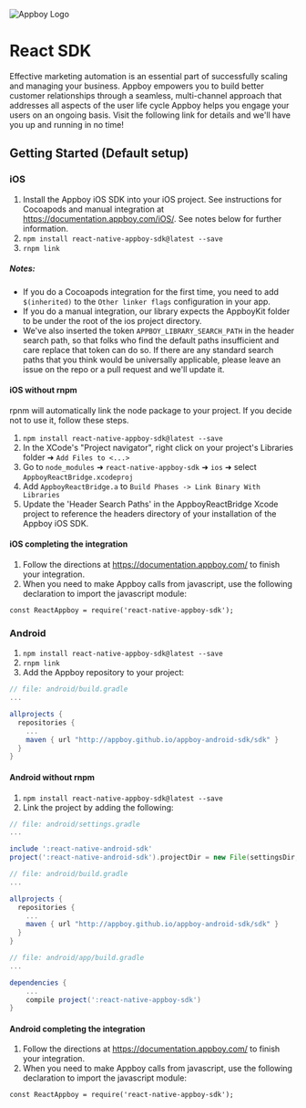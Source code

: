 ![Appboy Logo](https://github.com/Appboy/appboy-react-sdk/blob/master/Appboy_Logo_400x100.png)

# React SDK

Effective marketing automation is an essential part of successfully scaling and managing your business. Appboy empowers you to build better customer relationships through a seamless, multi-channel approach that addresses all aspects of the user life cycle Appboy helps you engage your users on an ongoing basis. Visit the following link for details and we'll have you up and running in no time!

## Getting Started (Default setup)

### iOS
1.  Install the Appboy iOS SDK into your iOS project.  See instructions for Cocoapods and manual integration at https://documentation.appboy.com/iOS/.  See notes below for further information.
2. `npm install react-native-appboy-sdk@latest --save`
3. `rnpm link`

##### Notes:
- If you do a Cocoapods integration for the first time, you need to add `$(inherited)` to the `Other linker flags` configuration in your app.
- If you do a manual integration, our library expects the AppboyKit folder to be under the root of the ios project directory.
- We've also inserted the token `APPBOY_LIBRARY_SEARCH_PATH` in the header search path, so that folks who find the default paths insufficient and care replace that token can do so.  If there are any standard search paths that you think would be universally applicable, please leave an issue on the repo or a pull request and we'll update it.

#### iOS without rnpm
rpnm will automatically link the node package to your project.  If you decide not to use it, follow these steps.

1. `npm install react-native-appboy-sdk@latest --save`
2. In the XCode's "Project navigator", right click on your project's Libraries folder ➜ `Add Files to <...>`
3. Go to `node_modules` ➜ `react-native-appboy-sdk` ➜ `ios` ➜ select `AppboyReactBridge.xcodeproj`
4. Add `AppboyReactBridge.a` to `Build Phases -> Link Binary With Libraries`
5. Update the 'Header Search Paths' in the AppboyReactBridge Xcode project to reference the headers directory of your installation of the Appboy iOS SDK.

#### iOS completing the integration
1.  Follow the directions at https://documentation.appboy.com/ to finish your integration. 
2.  When you need to make Appboy calls from javascript, use the following declaration to import the javascript module:

```
const ReactAppboy = require('react-native-appboy-sdk');
``` 

### Android
1. `npm install react-native-appboy-sdk@latest --save`
2. `rnpm link`
3. Add the Appboy repository to your project:
```gradle
// file: android/build.gradle
...

allprojects {
  repositories {
    ...
    maven { url "http://appboy.github.io/appboy-android-sdk/sdk" }
  }
}
```

#### Android without rnpm
1. `npm install react-native-appboy-sdk@latest --save`
2. Link the project by adding the following:

```gradle
// file: android/settings.gradle
...

include ':react-native-android-sdk'
project(':react-native-android-sdk').projectDir = new File(settingsDir, '../node_modules/react-native-appboy-sdk/android')
```
```gradle
// file: android/build.gradle
...

allprojects {
  repositories {
    ...
    maven { url "http://appboy.github.io/appboy-android-sdk/sdk" }
  }
}
```
```gradle
// file: android/app/build.gradle
...

dependencies {
    ...
    compile project(':react-native-appboy-sdk')
}
```

#### Android completing the integration
1.  Follow the directions at https://documentation.appboy.com/ to finish your integration. 
2.  When you need to make Appboy calls from javascript, use the following declaration to import the javascript module:

```
const ReactAppboy = require('react-native-appboy-sdk');
```


